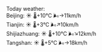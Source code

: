 Today weather:  
Beijing: ☀️   🌡️+10°C 🌬️→11km/h  
Tianjin: ☀️   🌡️+3°C 🌬️↗10km/h  
Shijiazhuang: ☀️   🌡️+10°C 🌬️↘12km/h  
Tangshan: ☀️   🌡️+5°C 🌬️→18km/h  

